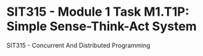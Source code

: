 # SIT315 - Module 1 Task M1.T1P: Simple Sense-Think-Act System

SIT315 - Concurrent And Distributed Programming
